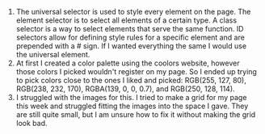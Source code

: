 1. The universal selector is used to style every element on the page. The element selector is to select all elements of a certain type. A class selector is a way to select elements that serve the same function. ID selectors allow for defining style rules for a specific element and are prepended with a # sign. If I wanted everything the same I would use the universal element.
2. At first I created a color palette using the coolors website, however those colors I picked wouldn't register on my page. So I ended up trying to pick colors close to the ones I liked and picked: RGB(255, 127, 80), RGB(238, 232, 170), RGBA(139, 0, 0, 0.7), and RGB(250, 128, 114).
3. I struggled with the images for this. I tried to make a grid for my page this week and struggled fitting the images into the space I gave. They are still quite small, but I am unsure how to fix it without making the grid look bad. 
